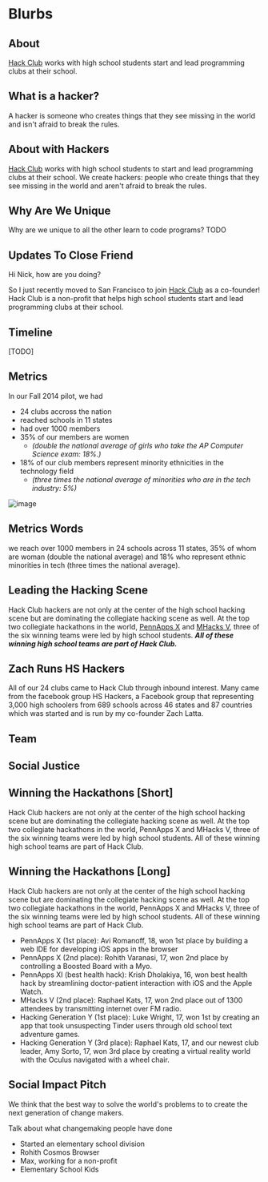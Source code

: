 # Blurbs

## About

[Hack Club](https://hackclub.io) works with high school students start and lead
programming clubs at their school.

## What is a hacker?

A hacker is someone who creates things that they see missing in the world and
isn't afraid to break the rules.

## About with Hackers

[Hack Club](https://hackclub.io) works with high school students to start and
lead programming clubs at their school. We create hackers: people who create
things that they see missing in the world and aren't afraid to break the rules.

## Why Are We Unique

Why are we unique to all the other learn to code programs?
TODO

## Updates To Close Friend

Hi Nick, how are you doing?

So I just recently moved to San Francisco to join
[Hack Club](https://hackclub.io) as a co-founder! Hack Club is a non-profit that
helps high school students start and lead programming clubs at their school.

## Timeline

[TODO]

## Metrics

In our Fall 2014 pilot, we had

- 24 clubs accross the nation
- reached schools in 11 states
- had over 1000 members
- 35% of our members are women
	- *(double the national average of girls who take the AP Computer Science
      exam: 18%.)*
- 18% of our club members represent minority ethnicities in the technology field
	- *(three times the national average of minorities who are in the tech
      industry: 5%)*

![image](https://s3.amazonaws.com/f.cl.ly/items/0x3U3m1I060t212V1Z2l/Untitled%203.png)

## Metrics Words

we reach over 1000 members in 24 schools across 11 states, 35% of whom are woman
(double the national average) and 18% who represent ethnic minorities in tech
(three times the national average).

## Leading the Hacking Scene

Hack Club hackers are not only at the center of the high school hacking scene
but are dominating the collegiate hacking scene as well. At the top two
collegiate hackathons in the world,
[PennApps X](http://pennappsx.challengepost.com/submissions) and
[MHacks V](http://mhacksv.challengepost.com/submissions), three of the six
winning teams were led by high school students. __*All of these winning high
school teams are part of Hack Club.*__

## Zach Runs HS Hackers

All of our 24 clubs came to Hack Club through inbound interest. Many came from
the facebook group HS Hackers, a Facebook group that representing 3,000 high
schoolers from 689 schools across 46 states and 87 countries which was started
and is run by my co-founder Zach Latta.

## Team

## Social Justice

## Winning the Hackathons [Short]

Hack Club hackers are not only at the center of the high school hacking scene
but are dominating the collegiate hacking scene as well. At the top two
collegiate hackathons in the world, PennApps X and MHacks V, three of the six
winning teams were led by high school students. All of these winning high school
teams are part of Hack Club.

## Winning the Hackathons [Long]

Hack Club hackers are not only at the center of the high school hacking scene
but are dominating the collegiate hacking scene as well. At the top two
collegiate hackathons in the world, PennApps X and MHacks V, three of the six
winning teams were led by high school students. All of these winning high school
teams are part of Hack Club.

- PennApps X (1st place): Avi Romanoff, 18, won 1st place by building a web IDE
  for developing iOS apps in the browser
- PennApps X (2nd place): Rohith Varanasi, 17, won 2nd place by controlling a
  Boosted Board with a Myo.
- PennApps XI (best health hack): Krish Dholakiya, 16, won best health hack by
  streamlining doctor-patient interaction with iOS and the Apple Watch.
- MHacks V (2nd place): Raphael Kats, 17, won 2nd place out of 1300 attendees by
  transmitting internet over FM radio.
- Hacking Generation Y (1st place): Luke Wright, 17, won 1st by creating an app
  that took unsuspecting Tinder users through old school text adventure games.
- Hacking Generation Y (3rd place): Raphael Kats, 17, and our newest club
  leader, Amy Sorto, 17, won 3rd place by creating a virtual reality world with
  the Oculus navigated with a wheel chair.

## Social Impact Pitch

We think that the best way to solve the world's problems to to create the next
generation of change makers.

Talk about what changemaking people have done

- Started an elementary school division
- Rohith Cosmos Browser
- Max, working for a non-profit
- Elementary School Kids
